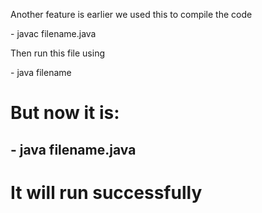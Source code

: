 Another feature is earlier we used this to compile the code
      <p> - javac filename.java </p>
Then run this file using
      <p> - java filename </p>


# But now it is:
  ## - java filename.java
# It will run successfully
